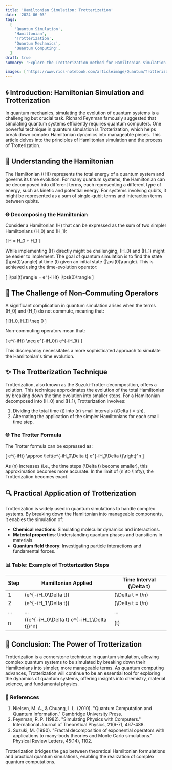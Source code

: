 ```yaml
---
title: 'Hamiltonian Simulation: Trotterization'
date: '2024-06-03'
tags:
  [
    'Quantum Simulation',
    'Hamiltonian',
    'Trotterization',
    'Quantum Mechanics',
    'Quantum Computing',
  ]
draft: true
summary: 'Explore the Trotterization method for Hamiltonian simulation in quantum computing. Learn how this technique breaks down complex quantum operations into simpler steps, enabling efficient quantum simulations.'

images: ['https://www.rics-notebook.com/articleimage/Quantum/Trotterization.webp']
---
```


## 🌀 Introduction: Hamiltonian Simulation and Trotterization

In quantum mechanics, simulating the evolution of quantum systems is a challenging but crucial task. Richard Feynman famously suggested that simulating quantum systems efficiently requires quantum computers. One powerful technique in quantum simulation is Trotterization, which helps break down complex Hamiltonian dynamics into manageable pieces. This article delves into the principles of Hamiltonian simulation and the process of Trotterization.

## 🔬 Understanding the Hamiltonian

The Hamiltonian (\(H\)) represents the total energy of a quantum system and governs its time evolution. For many quantum systems, the Hamiltonian can be decomposed into different terms, each representing a different type of energy, such as kinetic and potential energy. For systems involving qubits, it might be represented as a sum of single-qubit terms and interaction terms between qubits.

### 🌐 Decomposing the Hamiltonian

Consider a Hamiltonian \(H\) that can be expressed as the sum of two simpler Hamiltonians \(H_0\) and \(H_1\):

\[ H = H_0 + H_1 \]

While implementing \(H\) directly might be challenging, \(H_0\) and \(H_1\) might be easier to implement. The goal of quantum simulation is to find the state \(|\psi(t)\rangle\) at time \(t\) given an initial state \(|\psi(0)\rangle\). This is achieved using the time-evolution operator:

\[ |\psi(t)\rangle = e^{-iHt} |\psi(0)\rangle \]

## 🔄 The Challenge of Non-Commuting Operators

A significant complication in quantum simulation arises when the terms \(H_0\) and \(H_1\) do not commute, meaning that:

\[ [H_0, H_1] \neq 0 \]

Non-commuting operators mean that:

\[ e^{-iHt} \neq e^{-iH_0t} e^{-iH_1t} \]

This discrepancy necessitates a more sophisticated approach to simulate the Hamiltonian's time evolution.

## ✨ The Trotterization Technique

Trotterization, also known as the Suzuki-Trotter decomposition, offers a solution. This technique approximates the evolution of the total Hamiltonian by breaking down the time evolution into smaller steps. For a Hamiltonian decomposed into \(H_0\) and \(H_1\), Trotterization involves:

1. Dividing the total time \(t\) into \(n\) small intervals \(\Delta t = t/n\).
2. Alternating the application of the simpler Hamiltonians for each small time step.

### 🌐 The Trotter Formula

The Trotter formula can be expressed as:

\[ e^{-iHt} \approx \left(e^{-iH_0\Delta t} e^{-iH_1\Delta t}\right)^n \]

As \(n\) increases (i.e., the time steps \(\Delta t\) become smaller), this approximation becomes more accurate. In the limit of \(n \to \infty\), the Trotterization becomes exact.

## 🔍 Practical Application of Trotterization

Trotterization is widely used in quantum simulations to handle complex systems. By breaking down the Hamiltonian into manageable components, it enables the simulation of:

- **Chemical reactions**: Simulating molecular dynamics and interactions.
- **Material properties**: Understanding quantum phases and transitions in materials.
- **Quantum field theory**: Investigating particle interactions and fundamental forces.

### 📊 Table: Example of Trotterization Steps

| Step | Hamiltonian Applied       | Time Interval \(\Delta t\) |
|------|---------------------------|----------------------------|
| 1    | \(e^{-iH_0\Delta t}\)     | \(\Delta t = t/n\)         |
| 2    | \(e^{-iH_1\Delta t}\)     | \(\Delta t = t/n\)         |
| ...  | ...                       | ...                        |
| n    | \((e^{-iH_0\Delta t} e^{-iH_1\Delta t})^n\) | \(t\)                    |

## 🌈 Conclusion: The Power of Trotterization

Trotterization is a cornerstone technique in quantum simulation, allowing complex quantum systems to be simulated by breaking down their Hamiltonians into simpler, more manageable terms. As quantum computing advances, Trotterization will continue to be an essential tool for exploring the dynamics of quantum systems, offering insights into chemistry, material science, and fundamental physics.

### 📜 References

1. Nielsen, M. A., & Chuang, I. L. (2010). "Quantum Computation and Quantum Information." Cambridge University Press.
2. Feynman, R. P. (1982). "Simulating Physics with Computers." International Journal of Theoretical Physics, 21(6-7), 467-488.
3. Suzuki, M. (1990). "Fractal decomposition of exponential operators with applications to many-body theories and Monte Carlo simulations." Physical Review Letters, 45(14), 1102.

Trotterization bridges the gap between theoretical Hamiltonian formulations and practical quantum simulations, enabling the realization of complex quantum computations.